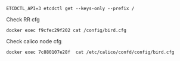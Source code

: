 ```console
ETCDCTL_API=3 etcdctl get --keys-only --prefix /
```

Check RR cfg
```console
docker exec f9cfec29f202 cat /config/bird.cfg
```

Check calico node cfg
```console
docker exec 7c880107e28f  cat /etc/calico/confd/config/bird.cfg
```

